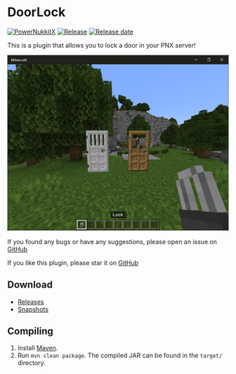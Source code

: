 # DoorLock
[![PowerNukkitX](https://img.shields.io/badge/PowerNukkitX-green)](https://github.com/PowerNukkitX/PowerNukkitX)
[![Release](https://img.shields.io/github/v/release/PowerNukkitX/DoorLock)](https://github.com/PowerNukkitX/DoorLock/releases)
[![Release date](https://img.shields.io/github/release-date/PowerNukkitX/DoorLock)](https://github.com/PowerNukkitX/DoorLock/releases)

This is a plugin that allows you to lock a door in your PNX server!

![img.png](img.png)

If you found any bugs or have any suggestions, please open an issue on [GitHub](https://github.com/PowerNukkitX/DoorLock/issues)

If you like this plugin, please star it on [GitHub](https://github.com/PowerNukkitX/DoorLock)

## Download
- [Releases](https://github.com/PowerNukkitX/DoorLock/releases)
- [Snapshots](https://circleci.com/gh/PowerNukkitX/DoorLock)

## Compiling
1. Install [Maven](https://maven.apache.org/).
2. Run `mvn clean package`. The compiled JAR can be found in the `target/` directory.